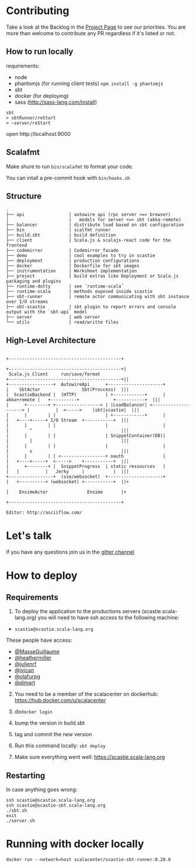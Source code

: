 # Contributing

Take a look at the Backlog in the [Project Page](https://github.com/scalacenter/scastie/projects/1) to see our priorities.
You are more than welcome to contribute any PR regardless if it's listed or not.

## How to run locally

requirements: 

* node
* phantomjs (for running client tests) ```npm install -g phantomjs```
* sbt
* docker (for deploying)
* sass (http://sass-lang.com/install)

```
sbt
> sbtRunner/reStart
> ~server/reStart
```

open http://localhost:9000

## Scalafmt

Make shure to run `bin/scalafmt` to format your code.

You can intall a pre-commit hook with `bin/hooks.sh`

## Structure

```
.
├── api                 | autowire api (rpc server <=> browser)
|                       |   models for server <=> sbt (akka-remote)
├── balancer            | distribute load based on sbt configuration
├── bin                 | scalfmt runner
├── build.sbt           | build definition
├── client              | Scala.js & scalajs-react code for the frontend 
├── codemirror          | Codemirror facade
├── demo                | cool examples to try in scastie
├── deployment          | production configurations
├── docker              | Dockerfile for sbt images
├── instrumentation     | Worksheet implementation
├── project             | build extras like Deployment or Scala.js packaging and plugins
├── runtime-dotty       | see `runtime-scala`
├── runtime-scala       | methods exposed inside scastie
├── sbt-runner          | remote actor communicating with sbt instance over I/O streams
├── sbt-scastie         | sbt plugin to report errors and console output with the `sbt-api` model 
├── server              | web server
└── utils               | read/writte files
```

## High-Level Architecture

```
                                                                            +-------------------------------------------+
                                                                           +-------------------------------------------+|
 Scala.js Client     run/save/format                                      +-------------------------------------------+||
+-----------------+  AutowireApi      +---------------------+             |    SbtActor                Sbt(Proccess)  |||
|  ScastieBackend |  (HTTP)           | +------------+      | akka+remote |   +----------+             +-----------+  |||
|      +--------+ +-----------------> | |LoadBalancer| <--------------------> |          |  <----->    |sbt|scastie|  |||
|      |        | |                   | +------------+      |             |   +----+-----+ I/O Stream  +-----------+  |||
|      |        | |                   |                     |             |        ^                                  |||
|      |        | |                   | SnippetContainer(DB)|             |        |                                  |||
|      |        | |                   |                     |             |        v                                  |||
|      |        | | <-----------------+ oauth               |             |   +----+-----+  <----->    +-----------+  |||
|      +--------+ |  SnippetProgress  | static ressources   |             |   |          |   Jerky     |           |  |||
+-----------------+  (sse/websocket)  +---------------------+             |   +----------+ (websocket) +-----------+  ||+
                                                                          |    EnsimeActor               Ensime       |+
                                                                          +-------------------------------------------+

Editor: http://asciiflow.com/
```

# Let's talk

If you have any questions join us in the [gitter channel](https://gitter.im/scalacenter/scastie)

# How to deploy

## Requirements

1. To deploy the application to the productions servers (scastie.scala-lang.org) you will need to have ssh access to the following machine:

* `scastie@scastie.scala-lang.org`

These people have access:

* [@MasseGuillaume](https://github.com/MasseGuillaume)
* [@heathermiller](https://github.com/heathermiller)
* [@julienrf](https://github.com/julienrf)
* [@jvican](https://github.com/jvican)
* [@olafurpg](https://github.com/olafurpg)
* [@dimart](https://github.com/dimart)

2. You need to be a member of the scalacenter on dockerhub: https://hub.docker.com/u/scalacenter 

3. do`docker login`

4. bump the version in build.sbt

5. tag and commit the new version

6. Run this command locally: `sbt deploy`

7. Make sure everything went well: https://scastie.scala-lang.org

## Restarting

In case anything goes wrong:

```
ssh scastie@scastie.scala-lang.org
ssh scastie@scastie-sbt.scala-lang.org
./sbt.sh
exit
./server.sh
```

# Running with docker locally

`docker run --network=host scalacenter/scastie-sbt-runner:0.20.0`
